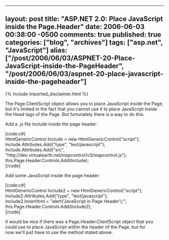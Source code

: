   ---
  layout: post
  title: "ASP.NET 2.0: Place JavaScript inside the Page.Header"
  date: 2006-06-03 00:38:00 -0500
  comments: true
  published: true
  categories: ["blog", "archives"]
  tags: ["asp.net", "JavaScript"]
  alias: ["/post/2006/06/03/ASPNET-20-Place-JavaScript-inside-the-PageHeader", "/post/2006/06/03/aspnet-20-place-javascript-inside-the-pageheader"]
  ---
<!-- more -->
{% include imported_disclaimer.html %}
<p>The Page.ClientScript object allows you to place JavaScript inside the Page, but it's limited in the fact that you cannot use it to place JavaScript inside the Head tags of the Page. But fortunately there is a way to do this.</p>
<p>Add a .js file include inside the page header:</p>
<p>[code:c#]<br /> HtmlGenericControl Include = new HtmlGenericControl("script");<br /> Include.Attributes.Add("type", "text/javascript");<br /> Include.Attributes.Add("src", "http://dev.virtualearth.net/mapcontrol/v3/mapcontrol.js");<br /> this.Page.Header.Controls.Add(Include);<br /> [/code]</p>
<p>Add some JavaScript inside the page header:</p>
<p>[code:c#]<br /> HtmlGenericControl Include2 = new HtmlGenericControl("script");<br /> Include2.Attributes.Add("type", "text/javascript");<br /> Include2.InnerHtml = "alert('JavaScript in Page Header');";<br /> this.Page.Header.Controls.Add(Include2);<br /> [/code]</p>
<p>It would be nice if there was a Page.Header.ClientScript object that you could use to place JavaScript within the header of the Page, but for now&nbsp;we'll just have to use the method stated above.</p>

